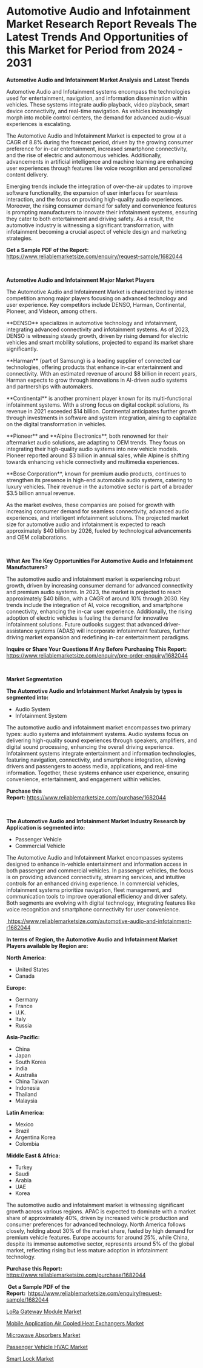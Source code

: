 <p><h1>Automotive Audio and Infotainment Market Research Report Reveals The Latest Trends And Opportunities of this Market for Period from 2024 - 2031</h1></p><p><strong>Automotive Audio and Infotainment Market Analysis and Latest Trends</strong></p>
<p><p>Automotive Audio and Infotainment systems encompass the technologies used for entertainment, navigation, and information dissemination within vehicles. These systems integrate audio playback, video playback, smart device connectivity, and real-time navigation. As vehicles increasingly morph into mobile control centers, the demand for advanced audio-visual experiences is escalating.</p><p>The Automotive Audio and Infotainment Market is expected to grow at a CAGR of 8.8% during the forecast period, driven by the growing consumer preference for in-car entertainment, increased smartphone connectivity, and the rise of electric and autonomous vehicles. Additionally, advancements in artificial intelligence and machine learning are enhancing user experiences through features like voice recognition and personalized content delivery. </p><p>Emerging trends include the integration of over-the-air updates to improve software functionality, the expansion of user interfaces for seamless interaction, and the focus on providing high-quality audio experiences. Moreover, the rising consumer demand for safety and convenience features is prompting manufacturers to innovate their infotainment systems, ensuring they cater to both entertainment and driving safety. As a result, the automotive industry is witnessing a significant transformation, with infotainment becoming a crucial aspect of vehicle design and marketing strategies.</p></p>
<p><strong>Get a Sample PDF of the Report:&nbsp;</strong> <a href="https://www.reliablemarketsize.com/enquiry/request-sample/1682044?utm_campaign=1105&utm_medium=2&utm_source=Github&utm_content=ia&utm_term=01102024&utm_id=automotive-audio-and-infotainment">https://www.reliablemarketsize.com/enquiry/request-sample/1682044</a></p>
<p>&nbsp;</p>
<p><strong>Automotive Audio and Infotainment Major Market Players</strong></p>
<p><p>The Automotive Audio and Infotainment Market is characterized by intense competition among major players focusing on advanced technology and user experience. Key competitors include DENSO, Harman, Continental, Pioneer, and Visteon, among others.</p><p>**DENSO** specializes in automotive technology and infotainment, integrating advanced connectivity and infotainment systems. As of 2023, DENSO is witnessing steady growth, driven by rising demand for electric vehicles and smart mobility solutions, projected to expand its market share significantly.</p><p>**Harman** (part of Samsung) is a leading supplier of connected car technologies, offering products that enhance in-car entertainment and connectivity. With an estimated revenue of around $8 billion in recent years, Harman expects to grow through innovations in AI-driven audio systems and partnerships with automakers.</p><p>**Continental** is another prominent player known for its multi-functional infotainment systems. With a strong focus on digital cockpit solutions, its revenue in 2021 exceeded $14 billion. Continental anticipates further growth through investments in software and system integration, aiming to capitalize on the digital transformation in vehicles.</p><p>**Pioneer** and **Alpine Electronics**, both renowned for their aftermarket audio solutions, are adapting to OEM trends. They focus on integrating their high-quality audio systems into new vehicle models. Pioneer reported around $3 billion in annual sales, while Alpine is shifting towards enhancing vehicle connectivity and multimedia experiences.</p><p>**Bose Corporation**, known for premium audio products, continues to strengthen its presence in high-end automobile audio systems, catering to luxury vehicles. Their revenue in the automotive sector is part of a broader $3.5 billion annual revenue.</p><p>As the market evolves, these companies are poised for growth with increasing consumer demand for seamless connectivity, advanced audio experiences, and intelligent infotainment solutions. The projected market size for automotive audio and infotainment is expected to reach approximately $40 billion by 2026, fueled by technological advancements and OEM collaborations.</p></p>
<p>&nbsp;</p>
<p><strong>What Are The Key Opportunities For Automotive Audio and Infotainment Manufacturers?</strong></p>
<p><p>The automotive audio and infotainment market is experiencing robust growth, driven by increasing consumer demand for advanced connectivity and premium audio systems. In 2023, the market is projected to reach approximately $40 billion, with a CAGR of around 10% through 2030. Key trends include the integration of AI, voice recognition, and smartphone connectivity, enhancing the in-car user experience. Additionally, the rising adoption of electric vehicles is fueling the demand for innovative infotainment solutions. Future outlooks suggest that advanced driver-assistance systems (ADAS) will incorporate infotainment features, further driving market expansion and redefining in-car entertainment paradigms.</p></p>
<p><strong>Inquire or Share Your Questions If Any Before Purchasing This Report:</strong> <a href="https://www.reliablemarketsize.com/enquiry/pre-order-enquiry/1682044?utm_campaign=1105&utm_medium=2&utm_source=Github&utm_content=ia&utm_term=01102024&utm_id=automotive-audio-and-infotainment">https://www.reliablemarketsize.com/enquiry/pre-order-enquiry/1682044</a></p>
<p>&nbsp;</p>
<p><strong>Market Segmentation</strong></p>
<p><strong>The Automotive Audio and Infotainment Market Analysis by types is segmented into:</strong></p>
<p><ul><li>Audio System</li><li>Infotainment System</li></ul></p>
<p><p>The automotive audio and infotainment market encompasses two primary types: audio systems and infotainment systems. Audio systems focus on delivering high-quality sound experiences through speakers, amplifiers, and digital sound processing, enhancing the overall driving experience. Infotainment systems integrate entertainment and information technologies, featuring navigation, connectivity, and smartphone integration, allowing drivers and passengers to access media, applications, and real-time information. Together, these systems enhance user experience, ensuring convenience, entertainment, and engagement within vehicles.</p></p>
<p><strong>Purchase this Report:&nbsp;</strong><a href="https://www.reliablemarketsize.com/purchase/1682044?utm_campaign=1105&utm_medium=2&utm_source=Github&utm_content=ia&utm_term=01102024&utm_id=automotive-audio-and-infotainment">https://www.reliablemarketsize.com/purchase/1682044</a></p>
<p>&nbsp;</p>
<p><strong>The Automotive Audio and Infotainment Market Industry Research by Application is segmented into:</strong></p>
<p><ul><li>Passenger Vehicle</li><li>Commercial Vehicle</li></ul></p>
<p><p>The Automotive Audio and Infotainment Market encompasses systems designed to enhance in-vehicle entertainment and information access in both passenger and commercial vehicles. In passenger vehicles, the focus is on providing advanced connectivity, streaming services, and intuitive controls for an enhanced driving experience. In commercial vehicles, infotainment systems prioritize navigation, fleet management, and communication tools to improve operational efficiency and driver safety. Both segments are evolving with digital technology, integrating features like voice recognition and smartphone connectivity for user convenience.</p></p>
<p><a href="https://www.reliablemarketsize.com/automotive-audio-and-infotainment-r1682044?utm_campaign=1105&utm_medium=2&utm_source=Github&utm_content=ia&utm_term=01102024&utm_id=automotive-audio-and-infotainment">&nbsp;https://www.reliablemarketsize.com/automotive-audio-and-infotainment-r1682044</a></p>
<p><strong>In terms of Region, the Automotive Audio and Infotainment Market Players available by Region are:</strong></p>
<p>
    <p> <strong> North America: </strong>
        <ul>
            <li>United States</li>
            <li>Canada</li>
        </ul>
        </p> 
    <p> <strong> Europe: </strong>
        <ul>
            <li>Germany</li>
            <li>France</li>
            <li>U.K.</li>
            <li>Italy</li>
            <li>Russia</li>
        </ul>
        </p> 
    <p> <strong> Asia-Pacific: </strong>
        <ul>
            <li>China</li>
            <li>Japan</li>
            <li>South Korea</li>
            <li>India</li>
            <li>Australia</li>
            <li>China Taiwan</li>
            <li>Indonesia</li>
            <li>Thailand</li>
            <li>Malaysia</li>
        </ul>
        </p> 
    <p> <strong> Latin America: </strong>
        <ul>
            <li>Mexico</li>
            <li>Brazil</li>
            <li>Argentina Korea</li>
            <li>Colombia</li>
        </ul>
        </p> 
    <p> <strong> Middle East & Africa: </strong>
        <ul>
            <li>Turkey</li>
            <li>Saudi</li>
            <li>Arabia</li>
            <li>UAE</li>
            <li>Korea</li>
        </ul>
    </p>
    </p>
<p><p>The automotive audio and infotainment market is witnessing significant growth across various regions. APAC is expected to dominate with a market share of approximately 40%, driven by increased vehicle production and consumer preferences for advanced technology. North America follows closely, holding about 30% of the market share, fueled by high demand for premium vehicle features. Europe accounts for around 25%, while China, despite its immense automotive sector, represents around 5% of the global market, reflecting rising but less mature adoption in infotainment technology.</p></p>
<p><strong>Purchase this Report: </strong><a href="https://www.reliablemarketsize.com/purchase/1682044?utm_campaign=1105&utm_medium=2&utm_source=Github&utm_content=ia&utm_term=01102024&utm_id=automotive-audio-and-infotainment">https://www.reliablemarketsize.com/purchase/1682044</a></p>
<p>&nbsp;<strong>Get a Sample PDF of the Report:&nbsp;&nbsp;</strong><a href="https://www.reliablemarketsize.com/enquiry/request-sample/1682044?utm_campaign=1105&utm_medium=2&utm_source=Github&utm_content=ia&utm_term=01102024&utm_id=automotive-audio-and-infotainment">https://www.reliablemarketsize.com/enquiry/request-sample/1682044</a></p>
<p><strong></strong></p>
<p><p><a href="https://issuu.com/reportprime-2/docs/lora-gateway-module-market-size-203_bfb3fae0c237ea?utm_campaign=1105&utm_medium=2&utm_source=Github&utm_content=ia&utm_term=01102024&utm_id=automotive-audio-and-infotainment">LoRa Gateway Module Market</a></p><p><a href="https://github.com/DorinaOsmani364/Market-Research-Report-List-1/blob/main/mobile-application-air-cooled-heat-exchangers-market.md?utm_campaign=1105&utm_medium=2&utm_source=Github&utm_content=ia&utm_term=01102024&utm_id=automotive-audio-and-infotainment">Mobile Application Air Cooled Heat Exchangers Market</a></p><p><a href="https://issuu.com/reportprime-2/docs/microwave-absorbers-market-size-203_078b960c859993?utm_campaign=1105&utm_medium=2&utm_source=Github&utm_content=ia&utm_term=01102024&utm_id=automotive-audio-and-infotainment">Microwave Absorbers Market</a></p><p><a href="https://github.com/NorbertYates/Market-Research-Report-List-7/blob/main/passenger-vehicle-hvac-market.md?utm_campaign=1105&utm_medium=2&utm_source=Github&utm_content=ia&utm_term=01102024&utm_id=automotive-audio-and-infotainment">Passenger Vehicle HVAC Market</a></p><p><a href="https://www.linkedin.com/pulse/smart-lock-market-forecast-global-trends-analysis-from-2024-wyuhc?utm_campaign=1105&utm_medium=2&utm_source=Github&utm_content=ia&utm_term=01102024&utm_id=automotive-audio-and-infotainment">Smart Lock Market</a></p></p>